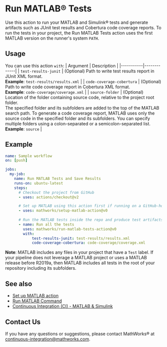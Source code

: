 # Run MATLAB® Tests

Use this action to run your MATLAB and Simulink® tests and generate artifacts
such as JUnit test results and Cobertura code coverage reports. To run the tests
in your project, the Run MATLAB Tests action uses the first MATLAB version on
the runner's system `PATH`.

## Usage

You can use this action `with`:
| Argument  | Description |
|-----------|-------------|
| `test-results-junit` | (Optional) Path to write test results report in JUnit XML format. <br/> **Example**: `test-results/results.xml` |
| `code-coverage-cobertura` | (Optional) Path to write code coverage report in Cobertura XML format. <br/> **Example**: `code-coverage/coverage.xml` |
| `source-folder` | (Optional) Location of the folder containing source code, relative to the project root folder. <br/> The specified folder and its subfolders are added to the top of the MATLAB search path. To generate a code coverage report, MATLAB uses only the source code in the specified folder and its subfolders. You can specify multiple folders using a colon-separated or a semicolon-separated list. <br/> **Example**: `source` |

## Example

```yaml
name: Sample workflow
on: [push]

jobs:
  my-job:
    name: Run MATLAB Tests and Save Results
    runs-on: ubuntu-latest
    steps:
      # Checkout the project from GitHub
      - uses: actions/checkout@v2

      # Set up MATLAB using this action first if running on a GitHub-hosted runner!
      - uses: mathworks/setup-matlab-action@v0
      
      # Run the MATLAB tests inside the repo and produce test artifacts
      - name: Run all the tests
        uses: mathworks/run-matlab-tests-action@v0
        with:
            test-results-junit: test-results/results.xml
            code-coverage-cobertura: code-coverage/coverage.xml
```

**Note**: MATLAB includes any files in your project that have a `Test` label. If
your pipeline does not leverage a MATLAB project or uses a MATLAB release
before R2019a, then MATLAB includes all tests in the root of your repository
including its subfolders.

## See also
- [Set up MATLAB action](https://github.com/mathworks/setup-matlab-action/)
- [Run MATLAB Command](https://github.com/mathworks/run-matlab-command-action/)
- [Continuous Integration (CI) - MATLAB & Simulink](https://www.mathworks.com/help/matlab/continuous-integration.html)

## Contact Us
If you have any questions or suggestions, please contact MathWorks® at continuous-integration@mathworks.com.

